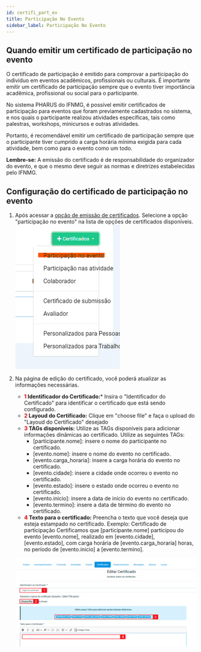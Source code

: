 ```yaml
---
id: certifi_part_ev
title: Participação No Evento
sidebar_label: Participação No Evento
---
```

## Quando emitir um certificado de participação no evento

O certificado de participação é emitido para comprovar a participação do indivíduo em eventos acadêmicos, profissionais ou culturais. É importante emitir um certificado de participação sempre que o evento tiver importância acadêmica, profissional ou social para o participante.

No sistema PHARUS do IFNMG, é possível emitir certificados de participação para eventos que foram previamente cadastrados no sistema, e nos quais o participante realizou atividades específicas, tais como palestras, workshops, minicursos e outras atividades.

Portanto, é recomendável emitir um certificado de participação sempre que o participante tiver cumprido a carga horária mínima exigida para cada atividade, bem como para o evento como um todo.

**Lembre-se:** A emissão do certificado é de responsabilidade do organizador do evento, e que o mesmo deve seguir as normas e diretrizes estabelecidas pelo IFNMG.


## Configuração do certificado de participação no evento

1. Após acessar a [opção de emissão de certificados](/docs/visao_geral#acessando-opção-de-emissão-de-certificados). Selecione a opção "participação no evento" na lista de opções de certificados disponíveis.
![Participação no evento](/img/screenshots/pnev1.png "participação no evento")

2. Na página de edição do certificado, você poderá atualizar as informações necessárias.
    - **<font color="red">1</font> Identificador do Certificado:*** Insira o "Identificador do Certificado" para identificar o certificado que está sendo configurado.
    - **<font color="red">2</font> Layoud do Certificado:** Clique em "choose file" e faça o upload do "Layoud do Certificado" desejado
    - **<font color="red">3</font> TAGs disponiveis:** Utilize as TAGs disponíveis para adicionar informações dinâmicas ao certificado. Utilize as seguintes TAGs:
        - [participante.nome]: insere o nome do participante no certificado.
        - [evento.nome]: insere o nome do evento no certificado.
        - [evento.carga_horaria]: insere a carga horária do evento no certificado.
        - [evento.cidade]: insere a cidade onde ocorreu o evento no certificado.
        - [evento.estado]: insere o estado onde ocorreu o evento no certificado.
        - [evento.inicio]: insere a data de início do evento no certificado.
        - [evento.termino]: insere a data de término do evento no certificado.
    - **<font color="red">4</font> Texto para o certificado:** Preencha o texto que você deseja que esteja estampado no certificado. Exemplo: Certificado de participação Certificamos que [participante.nome] participou do evento [evento.nome], realizado em [evento.cidade], [evento.estado], com carga horária de [evento.carga_horaria] horas, no período de [evento.inicio] a [evento.termino].

    ![Preencher dados Ev](/img/screenshots/certificadoEv1.png "Preencher dados Ev")
